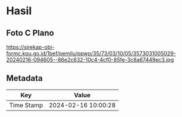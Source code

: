 # Hasil

## Foto C Plano

https://sirekap-obj-formc.kpu.go.id/1bef/pemilu/ppwp/35/73/03/10/05/3573031005029-20240216-094605--86e2c632-10c4-4cf0-85fe-3c8a67449ec3.jpg


## Metadata

| Key        | Value               |
| ---------- | ------------------- |
| Time Stamp | 2024-02-16 10:00:28 |



